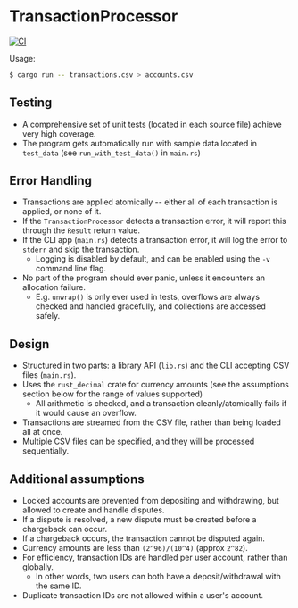 # TransactionProcessor

[![CI](https://github.com/KInterview-MG/transaction-processor/actions/workflows/build.yml/badge.svg)](https://github.com/KInterview-MG/transaction-processor/actions/workflows/build.yml)

Usage:

```bash
$ cargo run -- transactions.csv > accounts.csv
```

## Testing

* A comprehensive set of unit tests (located in each source file) achieve very high coverage.
* The program gets automatically run with sample data located in `test_data` (see `run_with_test_data()` in `main.rs`)

## Error Handling

* Transactions are applied atomically -- either all of each transaction is applied, or none of it.
* If the `TransactionProcessor` detects a transaction error, it will report this through the `Result` return value.
* If the CLI app (`main.rs`) detects a transaction error, it will log the error to `stderr` and skip the transaction.
  * Logging is disabled by default, and can be enabled using the `-v` command line flag.
* No part of the program should ever panic, unless it encounters an allocation failure.
  * E.g. `unwrap()` is only ever used in tests, overflows are always checked and handled gracefully, and collections are accessed safely.

## Design

* Structured in two parts: a library API (`lib.rs`) and the CLI accepting CSV files (`main.rs`).
* Uses the `rust_decimal` crate for currency amounts (see the assumptions section below for the range of values supported)
    * All arithmetic is checked, and a transaction cleanly/atomically fails if it would cause an overflow.
* Transactions are streamed from the CSV file, rather than being loaded all at once.
* Multiple CSV files can be specified, and they will be processed sequentially.

## Additional assumptions

* Locked accounts are prevented from depositing and withdrawing, but allowed to create and handle disputes.
* If a dispute is resolved, a new dispute must be created before a chargeback can occur.
* If a chargeback occurs, the transaction cannot be disputed again.
* Currency amounts are less than `(2^96)/(10^4)` (approx `2^82`).
* For efficiency, transaction IDs are handled per user account, rather than globally.
  * In other words, two users can both have a deposit/withdrawal with the same ID.
* Duplicate transaction IDs are not allowed within a user's account.